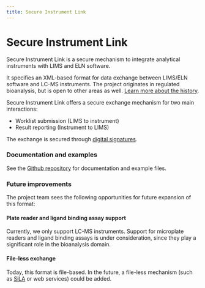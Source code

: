 ```yaml
---
title: Secure Instrument Link
---
```

# Secure Instrument Link
Secure Instrument Link is a secure mechanism to integrate analytical instruments with LIMS and ELN software.

It specifies an XML-based format for data exchange between LIMS/ELN software and LC-MS instruments. The project originates in regulated bioanalysis, but is open to other areas as well. [Learn more about the history](history).

Secure Instrument Link offers a secure exchange mechanism 
for two main interactions:
* Worklist submission (LIMS to instrument)
* Result reporting (Instrument to LIMS)

The exchange is secured through [digital signatures](signatures).

### Documentation and examples
See the [Github repository](https://github.com/EBF-Secure-XML/examples) for documentation and example files.

### Future improvements
The project team sees the following opportunities
for future expansion of this format:

#### Plate reader and ligand binding assay support
Currently, we only support LC-MS instruments.
Support for microplate readers and ligand binding assays 
is under consideration, since they play a 
significant role in the bioanalysis domain.

#### File-less exchange
Today, this format is file-based. In the future, a 
file-less mechanism (such as [SiLA](https://sila-standard.com) or web services) could be added.

